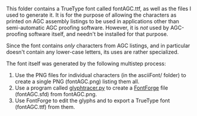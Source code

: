 This folder contains a TrueType font called fontAGC.ttf, as well as the files
I used to generate it.  It is for the purpose of allowing the characters as 
printed on AGC assembly listings to be used in applications other than 
semi-automatic AGC proofing software.  However, it is *not* used by AGC-proofing 
software itself, and needn't be installed for that purpose.

Since the font contains *only* characters from AGC listings, and in particular 
doesn't contain any lower-case letters, its uses are rather specialized.

The font itself was generated by the following multistep process:

1. Use the PNG files for individual characters (in the asciiFont/ folder) to create a single PNG (fontAGC.png) listing them all.
2. Use a program called [glyphtracer.py](https://github.com/jpakkane/glyphtracer) to create a [FontForge](https://fontforge.org/en-US/) file (fontAGC.sfd) from fontAGC.png.
3. Use FontForge to edit the glyphs and to export a TrueType font (fontAGC.ttf) from them.

